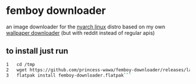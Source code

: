 # femboy downloader

an image downloader for the [nyarch linux](github.com/NyarchLinux/NyarchLinux) distro based on my own [wallpaper downloader](github.com/princess-wawa/wallpaper-downloader) (but with reddit instead of regular apis)

## to install just run

```bash
1	cd /tmp
2	wget https://github.com/princess-wawa/femboy-downloader/releases/latest/download/femboy-downloader.flatpak
3	flatpak install femboy-downloader.flatpak```
